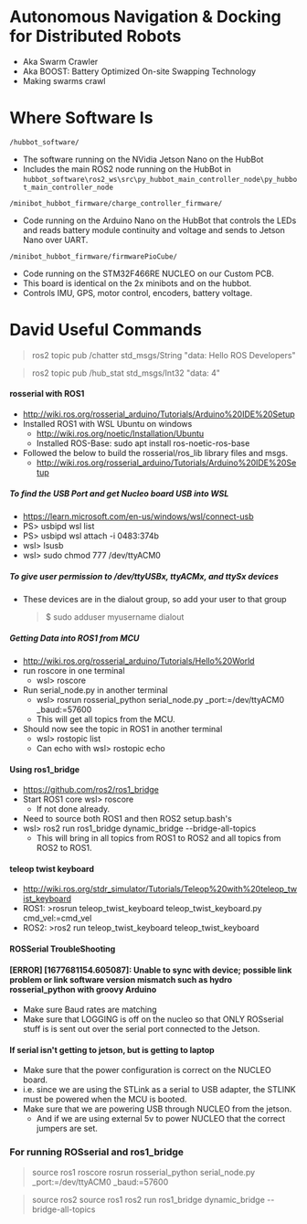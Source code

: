 # Autonomous Navigation & Docking for Distributed Robots
* Aka Swarm Crawler
* Aka BOOST: Battery Optimized On-site Swapping Technology
* Making swarms crawl

# Where Software Is

`/hubbot_software/`
* The software running on the NVidia Jetson Nano on the HubBot
* Includes the main ROS2 node running on the HubBot in `hubbot_software\ros2_ws\src\py_hubbot_main_controller_node\py_hubbot_main_controller_node`

`/minibot_hubbot_firmware/charge_controller_firmware/`
* Code running on the Arduino Nano on the HubBot that controls the LEDs and reads battery module continuity and voltage and sends to Jetson Nano over UART.

`/minibot_hubbot_firmware/firmwarePioCube/`
* Code running on the STM32F466RE NUCLEO on our Custom PCB.
* This board is identical on the 2x minibots and on the hubbot.
* Controls IMU, GPS, motor control, encoders, battery voltage.

# David Useful Commands
> ros2 topic pub /chatter std_msgs/String "data: Hello ROS Developers"

>ros2 topic pub /hub_stat std_msgs/Int32 "data: 4"

#### rosserial with ROS1
- http://wiki.ros.org/rosserial_arduino/Tutorials/Arduino%20IDE%20Setup
- Installed ROS1 with WSL Ubuntu on windows
  - http://wiki.ros.org/noetic/Installation/Ubuntu
  - Installed ROS-Base: sudo apt install ros-noetic-ros-base
- Followed the below to build the rosserial/ros_lib library files and msgs.
  - http://wiki.ros.org/rosserial_arduino/Tutorials/Arduino%20IDE%20Setup

##### To find the USB Port and get Nucleo board USB into WSL
  - https://learn.microsoft.com/en-us/windows/wsl/connect-usb
  - PS> usbipd wsl list
  - PS> usbipd wsl attach -i 0483:374b
  - wsl> lsusb
  - wsl> sudo chmod 777 /dev/ttyACM0

##### To give user permission to /dev/ttyUSBx, ttyACMx, and ttySx devices
- These devices are in the dialout group, so add your user to that group
  > $ sudo adduser myusername dialout

##### Getting Data into ROS1 from MCU
- http://wiki.ros.org/rosserial_arduino/Tutorials/Hello%20World
- run roscore in one terminal
  - wsl> roscore
- Run serial_node.py in another terminal
  - wsl> rosrun rosserial_python serial_node.py _port:=/dev/ttyACM0 _baud:=57600
  - This will get all topics from the MCU.
- Should now see the topic in ROS1 in another terminal
  - wsl> rostopic list
  - Can echo with wsl> rostopic echo <topic>

#### Using ros1_bridge
- https://github.com/ros2/ros1_bridge
- Start ROS1 core wsl> roscore
  - If not done already.
- Need to source both ROS1 and then ROS2 setup.bash's
- wsl> ros2 run ros1_bridge dynamic_bridge --bridge-all-topics
  - This will bring in all topics from ROS1 to ROS2 and all topics from ROS2 to ROS1.

#### teleop twist keyboard
- http://wiki.ros.org/stdr_simulator/Tutorials/Teleop%20with%20teleop_twist_keyboard
- ROS1: >rosrun teleop_twist_keyboard teleop_twist_keyboard.py cmd_vel:=cmd_vel
- ROS2: >ros2 run teleop_twist_keyboard teleop_twist_keyboard


#### ROSSerial TroubleShooting
#### [ERROR] [1677681154.605087]: Unable to sync with device; possible link problem or link software version mismatch such as hydro rosserial_python with groovy Arduino
  * Make sure Baud rates are matching
  * Make sure that LOGGING is off on the nucleo so that ONLY ROSserial stuff is is sent out over the serial port connected to the Jetson.

#### If serial isn't getting to jetson, but is getting to laptop
* Make sure that the power configuration is correct on the NUCLEO board.
* i.e. since we are using the STLink as a serial to USB adapter, the STLINK must be powered when the MCU is booted.
* Make sure that we are powering USB through NUCLEO from the jetson.
  * And if we are using external 5v to power NUCLEO that the correct jumpers are set.


### For running ROSserial and ros1_bridge
>source ros1
>roscore
>rosrun rosserial_python serial_node.py _port:=/dev/ttyACM0 _baud:=57600

>source ros2
>source ros1
>ros2 run ros1_bridge dynamic_bridge --bridge-all-topics